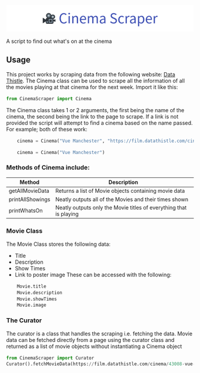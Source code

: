 ![Cinema Scraper](Banner.png)

A script to find out what's on at the cinema
## Usage
This project works by scraping data from the following website: [Data Thistle](https://film.datathistle.com/).
The Cinema class can be used to scrape all the information of all the movies playing at that cinema for the next week.
Import it like this:
```python
from CinemaScraper import Cinema
```
The Cinema class takes 1 or 2 arguments, the first being the name of the cinema, the second being the link to the page to scrape. If a link is not provided the script will attempt to find a cinema based on the name passed. For example; both of these work:
```Python
    cinema = Cinema("Vue Manchester", "https://film.datathistle.com/cinema/43008-vue-manchester-printworks")
```
```python
    cinema = Cinema("Vue Manchester")
```
### Methods of Cinema include:
| Method           | Description                                                        |
|------------------|------------------------------------------------------------------- |
| getAllMovieData  | Returns a list of Movie objects containing movie data              |
| printAllShowings | Neatly outputs all of the Movies and their times shown             |
| printWhatsOn     | Neatly outputs only the Movie titles of everything that is playing |
### Movie Class
The Movie Class stores the following data:
- Title
- Description
- Show Times
- Link to poster image
    These can be accessed with the following:
```python
    Movie.title
    Movie.description
    Movie.showTimes
    Movie.image
```
### The Curator
The curator is a class that handles the scraping i.e. fetching the data.
Movie data can be fetched directly from a page using the curator class and returned as a list of movie objects without instantiating a Cinema object
```python
from CinemaScraper import Curator
Curator().fetchMovieData(https://film.datathistle.com/cinema/43008-vue-manchester-printworks")
```
